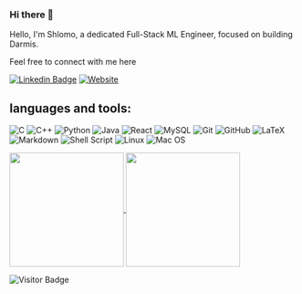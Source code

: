 ### Hi there 👋

<!--TODO
- 🔭 I’m currently working on ...
- 🌱 I’m currently learning ...
- 💬 Ask me about ...
-->

Hello, I'm Shlomo, a dedicated Full-Stack ML Engineer, focused on building Darmis.

Feel free to connect with me here

[![Linkedin Badge](https://img.shields.io/badge/-ShlomoStept-blue?style=for-the-badge&logo=Linkedin&logoColor=white&link=https://www.linkedin.com/in/shlomo-stept/)](https://www.linkedin.com/in/shlomo-stept/)
[![Website](https://img.shields.io/badge/Website-shlomostept.com-informational?style=for-the-badge&logo=tidal&logoColor=black)](https://www.shlomostept.com/)
<!--
[![My Internship](https://img.shields.io/badge/My%20job-hanover-success?style=style=for-the-badge&logo=micro]&logoColor=white)]((https://www.hanover.com/))
-->

## languages and tools:
![C](https://img.shields.io/badge/c-%2300599C.svg?style=flat-square&logo=c&logoColor=white)
![C++](https://img.shields.io/badge/-C++-00599C?style=flat-square&logo=c)
![Python](https://img.shields.io/badge/python-black?style=flat-square&logo=python&logoColor=ffdd54)
![Java](https://img.shields.io/badge/java-%23FA7343.svg?style=flat-square&logo=java&logoColor=white)
![React](https://img.shields.io/badge/-React-black?style=flat-square&logo=react)
![MySQL](https://img.shields.io/badge/-MySQL-black?style=flat-square&logo=mysql)
![Git](https://img.shields.io/badge/-Git-black?style=flat-square&logo=git)
![GitHub](https://img.shields.io/badge/-GitHub-181717?style=flat-square&logo=github)
![LaTeX](https://img.shields.io/badge/latex-%23008080.svg?style=flat-square&logo=latex&logoColor=white)
![Markdown](https://img.shields.io/badge/markdown-%23000000.svg?style=flat-square&logo=markdown&logoColor=white)
![Shell Script](https://img.shields.io/badge/shell_script-%23121011.svg?style=flat-square&logo=gnu-bash&logoColor=white)
![Linux](https://img.shields.io/badge/Linux-FCC624?style=flat-square&logo=linux&logoColor=black)
![Mac OS](https://img.shields.io/badge/mac%20os-000000?style=flat-square&logo=macos&logoColor=F0F0F0)

<!-- 
<a href="https://github.com/anuraghazra/github-readme-stats">
  <img height=200 align="center" src="https://github-readme-stats.vercel.app/api?username=anuraghazra" />
</a>
<a href="https://github.com/anuraghazra/convoychat">
  <img height=200 align="center" src="https://github-readme-stats.vercel.app/api/top-langs?username=anuraghazra&layout=compact&langs_count=8&card_width=320" />
</a>
-->


<a href="https://github.com/ShlomoStept/README.md">
  <img height=200 align="center" src="https://github-readme-stats.vercel.app/api?username=ShlomoStept&count_private=true&show_icons=true&include_all_commits=true&count_private=true&theme=transparent" />
</a>
<a href="https://github.com/ShlomoStept/README.md">
  <img height=200 align="center" src="https://github-readme-stats.vercel.app/api/top-langs/?username=ShlomoStept&count_private=true&hide=TeX,jupyternotebook&layout=compact&langs_count=8&theme=transparent&card_width=320" />
</a>
<!-- <a href="https://github.com/ShlomoStept/README.md">
  <img height=200 align="center" src="https://github-readme-stats.vercel.app/api/top-langs/?username=ShlomoStept&count_private=true&hide=TeX,jupyter%20notebook&layout=compact&langs_count=8&theme=transparent&card_width=320" />
</a> -->



<!-- 
![Shlomo's Github Stats](https://github-readme-stats.vercel.app/api?username=ShlomoStept&count_private=true&show_icons=true&include_all_commits=true&count_private=true&theme=transparent)
-->
<!-- 
![Top Languages](https://github-readme-stats.vercel.app/api/top-langs/?username=ShlomoStept&count_private=false&hide=TeX&layout=compact&langs_count=8&theme=transparent)
-->
<!-- 
<a>
  <img height=200 align="center" src="https://github-readme-stats.vercel.app/api?username=ShlomoStept&count_private=true&show_icons=true&include_all_commits=true&count_private=true&theme=transparent" />
</a>
<a>
  <img height=200 align="center" src="https://github-readme-stats.vercel.app/api/top-langs/?username=ShlomoStept&count_private=false&hide=TeX&layout=compact&langs_count=8&theme=transparent&card_width=320" />
</a>
-->

<br /> 

![Visitor Badge](https://visitor-badge.laobi.icu/badge?page_id=ShlomoStept.ShlomoStept)

<!-- [![Hits](https://hits.seeyoufarm.com/api/count/incr/badge.svg?url=https%3A%2F%2Fgithub.com%2FShlomoStept%2FShlomoStept&count_bg=%2385C8F7&title_bg=%23A1A2B0&icon=github.svg&icon_color=%23E7E7E7&title=Your+ViewCount&edge_flat=false)](https://hits.seeyoufarm.com)
-->
